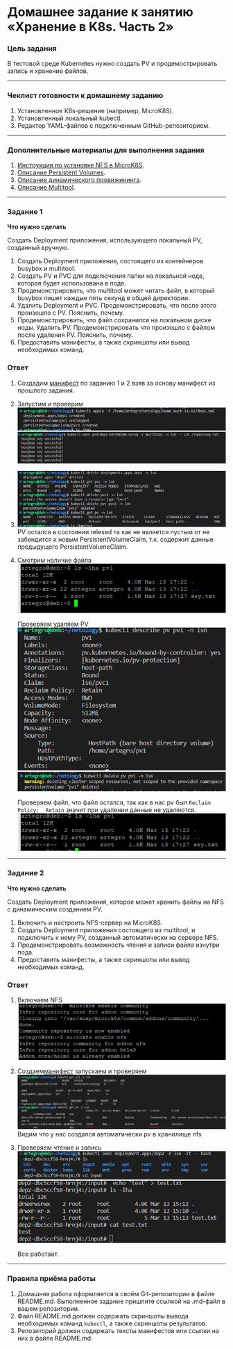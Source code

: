 # Домашнее задание к занятию «Хранение в K8s. Часть 2»

### Цель задания

В тестовой среде Kubernetes нужно создать PV и продемострировать запись и хранение файлов.

------

### Чеклист готовности к домашнему заданию

1. Установленное K8s-решение (например, MicroK8S).
2. Установленный локальный kubectl.
3. Редактор YAML-файлов с подключенным GitHub-репозиторием.

------

### Дополнительные материалы для выполнения задания

1. [Инструкция по установке NFS в MicroK8S](https://microk8s.io/docs/nfs). 
2. [Описание Persistent Volumes](https://kubernetes.io/docs/concepts/storage/persistent-volumes/). 
3. [Описание динамического провижининга](https://kubernetes.io/docs/concepts/storage/dynamic-provisioning/). 
4. [Описание Multitool](https://github.com/wbitt/Network-MultiTool).

------

### Задание 1

**Что нужно сделать**

Создать Deployment приложения, использующего локальный PV, созданный вручную.

1. Создать Deployment приложения, состоящего из контейнеров busybox и multitool.
2. Создать PV и PVC для подключения папки на локальной ноде, которая будет использована в поде.
3. Продемонстрировать, что multitool может читать файл, в который busybox пишет каждые пять секунд в общей директории. 
4. Удалить Deployment и PVC. Продемонстрировать, что после этого произошло с PV. Пояснить, почему.
5. Продемонстрировать, что файл сохранился на локальном диске ноды. Удалить PV.  Продемонстрировать что произошло с файлом после удаления PV. Пояснить, почему.
5. Предоставить манифесты, а также скриншоты или вывод необходимых команд.


### Ответ  

1.  Создадим [манифест](dep1.yml) по заданию 1 и 2 взяв за основу манифест из прошлого задания.  
3.  Запустим и проверим  
    ![alt text](image-1.png)  
    ![alt text](image.png)  
    
4.  ![alt text](image-2.png)
    PV остался в состоянии relesed та как не является пустым от не забендится к новым PersistentVolumeClaim, т.к. содержит данные предыдущего PersistentVolumeClaim.   
5.  Смотрим наличие файла  
    ![alt text](image-3.png)  

    Проверяем удаляем PV  
    ![alt text](image-6.png)
    ![alt text](image-4.png)  

    Проверяем файл, что файл остался, так как в нас pv был ` Reclaim Policy:  Retain ` значит при удалении данные не удаляются.
    ![alt text](image-5.png)

------

### Задание 2

**Что нужно сделать**

Создать Deployment приложения, которое может хранить файлы на NFS с динамическим созданием PV.

1. Включить и настроить NFS-сервер на MicroK8S.
2. Создать Deployment приложения состоящего из multitool, и подключить к нему PV, созданный автоматически на сервере NFS.
3. Продемонстрировать возможность чтения и записи файла изнутри пода. 
4. Предоставить манифесты, а также скриншоты или вывод необходимых команд.


### Ответ

1.  Включаем NFS  
    ![alt text](image-8.png)  

2.  Создаем[манифест](dep2.yml) запускаем и проверяем  
    ![alt text](image-9.png)  
    Видим что у нас создался автоматически pv в хранилище nfs  

3.  Проверяем чтение и запись  
    ![alt text](image-10.png)  
    ![alt text](image-11.png)  
     
    Все работает.

    
------

### Правила приёма работы

1. Домашняя работа оформляется в своём Git-репозитории в файле README.md. Выполненное задание пришлите ссылкой на .md-файл в вашем репозитории.
2. Файл README.md должен содержать скриншоты вывода необходимых команд `kubectl`, а также скриншоты результатов.
3. Репозиторий должен содержать тексты манифестов или ссылки на них в файле README.md.
